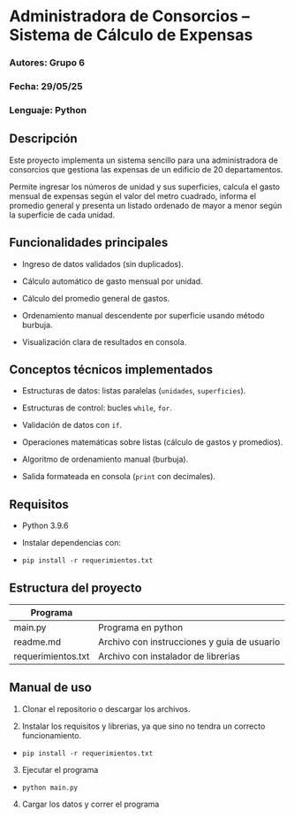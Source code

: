 # Administradora de Consorcios – Sistema de Cálculo de Expensas

### Autores: Grupo 6

### Fecha: 29/05/25

### Lenguaje: Python

## Descripción

Este proyecto implementa un sistema sencillo para una administradora de consorcios que gestiona las expensas de un edificio de 20 departamentos.

Permite ingresar los números de unidad y sus superficies, calcula el gasto mensual de expensas según el valor del metro cuadrado, informa el promedio general y presenta un listado ordenado de mayor a menor según la superficie de cada unidad.

## Funcionalidades principales

- Ingreso de datos validados (sin duplicados).

- Cálculo automático de gasto mensual por unidad.

- Cálculo del promedio general de gastos.

- Ordenamiento manual descendente por superficie usando método burbuja.

- Visualización clara de resultados en consola.

## Conceptos técnicos implementados

- Estructuras de datos: listas paralelas (`unidades`, `superficies`).

- Estructuras de control: bucles `while`, `for`.

- Validación de datos con `if`.

- Operaciones matemáticas sobre listas (cálculo de gastos y promedios).

- Algoritmo de ordenamiento manual (burbuja).

- Salida formateada en consola (`print` con decimales).

## Requisitos

- Python 3.9.6

- Instalar dependencias con:

- `pip install -r requerimientos.txt`

## Estructura del proyecto

| Programa           |                                             |
| ------------------ | ------------------------------------------- |
| main.py        | Programa en python |
| readme.md          | Archivo con instrucciones y guia de usuario |
| requerimientos.txt | Archivo con instalador de librerias         |

## Manual de uso

1. Clonar el repositorio o descargar los archivos.

2. Instalar los requisitos y librerias, ya que sino no tendra un correcto funcionamiento.

- `pip install -r requerimientos.txt`

3. Ejecutar el programa

- `python main.py`

4. Cargar los datos y correr el programa
